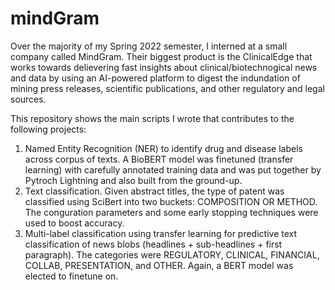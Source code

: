 # mindGram

Over the majority of my Spring 2022 semester, I interned at a small company called MindGram. Their biggest product is the ClinicalEdge that works towards delievering fast insights about clinical/biotechnogical news and data by using an AI-powered platform to digest the indundation of mining press releases, scientific publications, and other regulatory and legal sources.

This repository shows the main scripts I wrote that contributes to the following projects:

<ol>
  <li> Named Entity Recognition (NER) to identify drug and disease labels across corpus of texts. A BioBERT model was finetuned (transfer learning) with carefully annotated training data and was put together by Pytroch Lightning and also built from the ground-up. 
  <li> Text classification. Given abstract titles, the type of patent was classified using SciBert into two buckets: COMPOSITION OR METHOD. The conguration parameters and some early stopping techniques were used to boost accuracy.
  <li> Multi-label classification using transfer learning for predictive text classification of news blobs (headlines + sub-headlines + first paragraph). The categories were REGULATORY, CLINICAL, FINANCIAL, COLLAB, PRESENTATION, and OTHER. Again, a BERT model was elected to finetune on. 
</ol>
